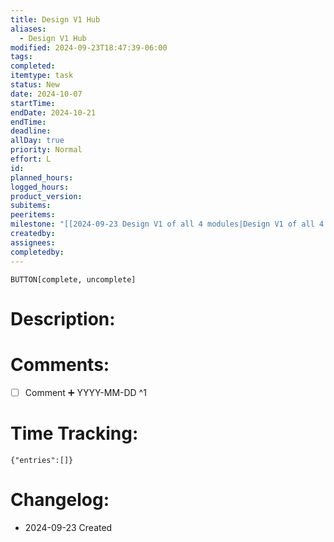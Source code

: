 ```yaml
---
title: Design V1 Hub
aliases:
  - Design V1 Hub
modified: 2024-09-23T18:47:39-06:00
tags: 
completed: 
itemtype: task
status: New
date: 2024-10-07
startTime: 
endDate: 2024-10-21
endTime: 
deadline: 
allDay: true
priority: Normal
effort: L
id: 
planned_hours: 
logged_hours: 
product_version: 
subitems: 
peeritems: 
milestone: "[[2024-09-23 Design V1 of all 4 modules|Design V1 of all 4 modules]]"
createdby: 
assignees: 
completedby:
---
```

`BUTTON[complete, uncomplete]`

# Description:

# Comments:
- [ ] Comment ➕ YYYY-MM-DD ^1

# Time Tracking:
```simple-time-tracker
{"entries":[]}
```

# Changelog:
- 2024-09-23 Created
